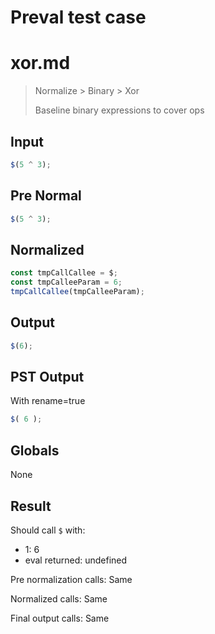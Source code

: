 # Preval test case

# xor.md

> Normalize > Binary > Xor
>
> Baseline binary expressions to cover ops

## Input

`````js filename=intro
$(5 ^ 3);
`````

## Pre Normal


`````js filename=intro
$(5 ^ 3);
`````

## Normalized


`````js filename=intro
const tmpCallCallee = $;
const tmpCalleeParam = 6;
tmpCallCallee(tmpCalleeParam);
`````

## Output


`````js filename=intro
$(6);
`````

## PST Output

With rename=true

`````js filename=intro
$( 6 );
`````

## Globals

None

## Result

Should call `$` with:
 - 1: 6
 - eval returned: undefined

Pre normalization calls: Same

Normalized calls: Same

Final output calls: Same
